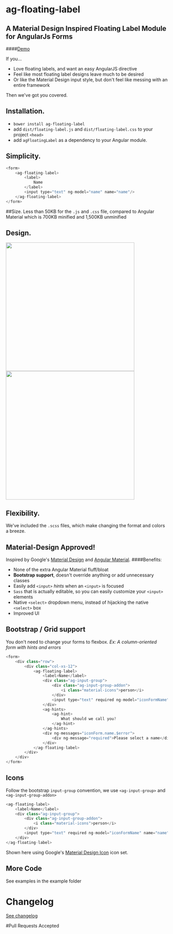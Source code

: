 # ag-floating-label

## A Material Design Inspired Floating Label Module for AngularJs Forms
####[Demo](http://stephengardner.github.io/ag-floating-label/examples/)

If you...
* Love floating labels, and want an easy AngularJS directive
* Feel like most floating label designs leave much to be desired
* Or like the Material Design input style, but don't feel like messing with an entire framework

Then we've got you covered.

## Installation.
* `bower install ag-floating-label`
* add `dist/floating-label.js` and `dist/floating-label.css` to your project `<head>`
* add `agFloatingLabel` as a dependency to your Angular module.

## Simplicity.
```javascript
<form>
    <ag-floating-label>
        <label>
            Name
        </label>
        <input type="text" ng-model="name" name="name"/>
    </ag-floating-label>
</form>
````
##Size.
Less than 50KB for the `.js` and `.css` file, compared to Angular Material which is 700KB minified and 1,500KB unminified

## Design.
<img src="http://stephengardner.github.io/ag-floating-label/gh-pages-assets/ag-floating-label-1.png" width="400" />
<img src="http://stephengardner.github.io/ag-floating-label/gh-pages-assets/ag-floating-label-2.png" width="400" />

## Flexibility.
We've included the `.scss` files, which make changing the format and colors a breeze.

## Material-Design Approved!
Inspired by Google's [Material Design](https://www.google.com/design/spec/material-design/introduction.html) and [Angular Material](https://material.angularjs.org/latest/demo/input).
####Benefits:
* None of the extra Angular Material fluff/bloat
* **Bootstrap support**, doesn't override anything or add unnecessary classes
* Easily add `<input>` *hints* when an `<input>` is focused
* `Sass` that is actually editable, so you can easily customize your `<input>` elements
* Native `<select>` dropdown menu, instead of hijacking the native `<select>` box
* Improved UI

## Bootstrap / Grid support
You don't need to change your forms to flexbox.
_Ex: A column-oriented form with hints and errors_
```javascript
<form>
    <div class="row">
        <div class="col-xs-12">
            <ag-floating-label>
                <label>Name</label>
                <div class="ag-input-group">
                    <div class="ag-input-group-addon">
                        <i class="material-icons">person</i>
                    </div>
                    <input type="text" required ng-model="iconFormName" name="name"/>
                </div>
                <ag-hints>
                    <ag-hint>
                        What should we call you?
                    </ag-hint>
                </ag-hints>
                <div ng-messages="iconForm.name.$error">
                    <div ng-message="required">Please select a name</div>
                </div>
            </ag-floating-label>
        </div>
    </div>
</form>
```

## Icons
Follow the bootstrap `input-group` convention, we use `<ag-input-group>` and `<ag-input-group-addon>`
```javascript
<ag-floating-label>
    <label>Name</label>
    <div class="ag-input-group">
        <div class="ag-input-group-addon">
            <i class="material-icons">person</i>
        </div>
        <input type="text" required ng-model="iconFormName" name="name"/>
    </div>
</ag-floating-label>
```
Shown here using Google's [Material Design Icon](https://design.google.com/icons/) icon set.

## More Code
See examples in the example folder

# Changelog
[See changelog](CHANGELOG.md)

#Pull Requests Accepted
